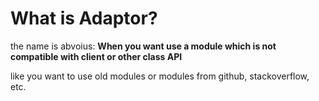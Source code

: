 # What is Adaptor?

the name is abvoius: **When you want use a module which is not compatible with client or other class API**

like you want to use old modules or modules from github, stackoverflow, etc.

